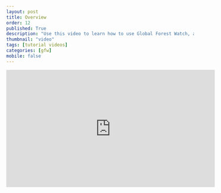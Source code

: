 ```yaml
---
layout: post
title: Overview
order: 12
published: True
description: "Use this video to learn how to use Global Forest Watch, an interactive online forest monitoring and alert system designed to empower people everywhere with the information they need to better manage and conserve forest landscapes."
thumbnail: "video"
tags: [tutorial videos]
categories: [gfw]
mobile: false
---
```



<div id="desktopContent" class="content">
  <div class="video">
    <iframe width="560" height="315" src="https://www.youtube.com/embed/1tWmLmwNDWM" frameborder="0" allowfullscreen></iframe>
  </div>
</div>

<div id="mobileContent" class="content">
</div>
